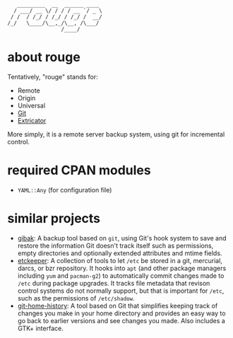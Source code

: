 	   _________  __  ______ ____ 
	  / ___/ __ \/ / / / __ `/ _ \
	 / /  / /_/ / /_/ / /_/ /  __/
	/_/   \____/\__,_/\__, /\___/ 
	                 /____/       

# about rouge

Tentatively, "rouge" stands for:

* Remote
* Origin
* Universal
* [Git][git]
* [Extricator][extricate]

More simply, it is a remote server backup system, using git for incremental control.

[git]: http://git-scm.org "Git Homepage"
[extricate]: http://google.com/search?q=define:extricate "Definition of Extricate"

# required CPAN modules

* `YAML::Any` (for configuration file)

# similar projects

* [gibak][gibak]: A backup tool based on `git`, using Git's hook system to save and restore the information Git doesn't track itself such as permissions, empty directories and optionally extended attributes and mtime fields.
* [etckeeper][etckeeper]: A collection of tools to let `/etc` be stored in a git, mercurial, darcs, or bzr repository. It hooks into `apt` (and other package managers including `yum` and `pacman-g2`) to automatically commit changes made to `/etc` during package upgrades. It tracks file metadata that revison control systems do not normally support, but that is important for `/etc`, such as the permissions of `/etc/shadow`.
* [git-home-history][git-home-history]: A tool based on Git that simplifies keeping track of changes you make in your home directory and provides an easy way to go back to earlier versions and see changes you made.  Also includes a GTK+ interface.

[gibak]: http://eigenclass.org/hiki/gibak-backup-system-introduction
[etckeeper]: http://kitenet.net/~joey/code/etckeeper/
[git-home-history]: http://jean-francois.richard.name/ghh/
